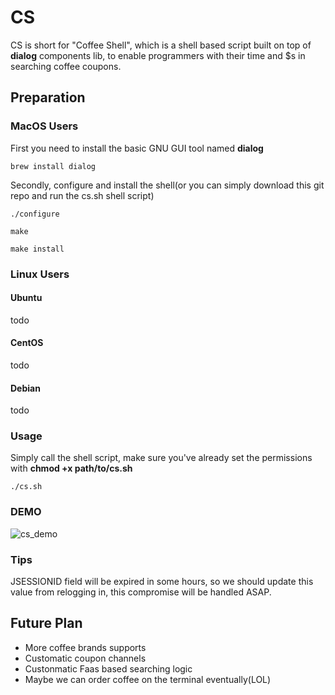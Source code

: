 # CS
CS is short for "Coffee Shell", which is a shell based script built on top of **dialog** components lib, to enable programmers with their time and $s in searching coffee coupons.

## Preparation

### MacOS Users

First you need to install the basic GNU GUI tool named **dialog**
```shell
brew install dialog
```

Secondly, configure and install the shell(or you can simply download this git repo and run the cs.sh shell script)

```shell
./configure

make

make install
```


### Linux Users

#### Ubuntu
todo

#### CentOS
todo

#### Debian
todo



### Usage
Simply call the shell script, make sure you've already set the permissions with **chmod +x path/to/cs.sh**
```shell
./cs.sh
```


### DEMO
![cs_demo](https://drive.google.com/open?id=1wAmIcXofgsXKn7KCMLjcZezAs48b8rzQ)

### Tips
JSESSIONID field will be expired in some hours, so we should update this value from relogging in, this compromise will be handled ASAP.

## Future Plan
+ More coffee brands supports
+ Customatic coupon channels
+ Custonmatic Faas based searching logic
+ Maybe we can order coffee on the terminal eventually(LOL)